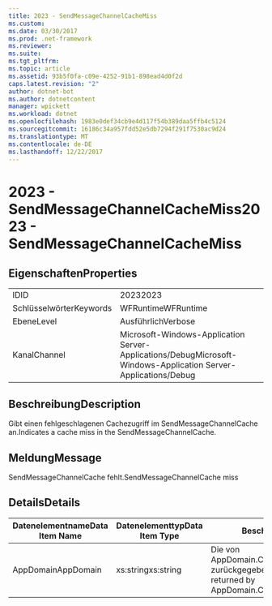 ```yaml
---
title: 2023 - SendMessageChannelCacheMiss
ms.custom: 
ms.date: 03/30/2017
ms.prod: .net-framework
ms.reviewer: 
ms.suite: 
ms.tgt_pltfrm: 
ms.topic: article
ms.assetid: 93b5f0fa-c09e-4252-91b1-898ead4d0f2d
caps.latest.revision: "2"
author: dotnet-bot
ms.author: dotnetcontent
manager: wpickett
ms.workload: dotnet
ms.openlocfilehash: 1983e0def34cb9e4d117f54b389daa5ffb4c5124
ms.sourcegitcommit: 16186c34a957fdd52e5db7294f291f7530ac9d24
ms.translationtype: MT
ms.contentlocale: de-DE
ms.lasthandoff: 12/22/2017
---
```

# <a name="2023---sendmessagechannelcachemiss"></a><span data-ttu-id="243b7-102">2023 - SendMessageChannelCacheMiss</span><span class="sxs-lookup"><span data-stu-id="243b7-102">2023 - SendMessageChannelCacheMiss</span></span>
## <a name="properties"></a><span data-ttu-id="243b7-103">Eigenschaften</span><span class="sxs-lookup"><span data-stu-id="243b7-103">Properties</span></span>  
  
|||  
|-|-|  
|<span data-ttu-id="243b7-104">ID</span><span class="sxs-lookup"><span data-stu-id="243b7-104">ID</span></span>|<span data-ttu-id="243b7-105">2023</span><span class="sxs-lookup"><span data-stu-id="243b7-105">2023</span></span>|  
|<span data-ttu-id="243b7-106">Schlüsselwörter</span><span class="sxs-lookup"><span data-stu-id="243b7-106">Keywords</span></span>|<span data-ttu-id="243b7-107">WFRuntime</span><span class="sxs-lookup"><span data-stu-id="243b7-107">WFRuntime</span></span>|  
|<span data-ttu-id="243b7-108">Ebene</span><span class="sxs-lookup"><span data-stu-id="243b7-108">Level</span></span>|<span data-ttu-id="243b7-109">Ausführlich</span><span class="sxs-lookup"><span data-stu-id="243b7-109">Verbose</span></span>|  
|<span data-ttu-id="243b7-110">Kanal</span><span class="sxs-lookup"><span data-stu-id="243b7-110">Channel</span></span>|<span data-ttu-id="243b7-111">Microsoft-Windows-Application Server-Applications/Debug</span><span class="sxs-lookup"><span data-stu-id="243b7-111">Microsoft-Windows-Application Server-Applications/Debug</span></span>|  
  
## <a name="description"></a><span data-ttu-id="243b7-112">Beschreibung</span><span class="sxs-lookup"><span data-stu-id="243b7-112">Description</span></span>  
 <span data-ttu-id="243b7-113">Gibt einen fehlgeschlagenen Cachezugriff im SendMessageChannelCache an.</span><span class="sxs-lookup"><span data-stu-id="243b7-113">Indicates a cache miss in the SendMessageChannelCache.</span></span>  
  
## <a name="message"></a><span data-ttu-id="243b7-114">Meldung</span><span class="sxs-lookup"><span data-stu-id="243b7-114">Message</span></span>  
 <span data-ttu-id="243b7-115">SendMessageChannelCache fehlt.</span><span class="sxs-lookup"><span data-stu-id="243b7-115">SendMessageChannelCache miss</span></span>  
  
## <a name="details"></a><span data-ttu-id="243b7-116">Details</span><span class="sxs-lookup"><span data-stu-id="243b7-116">Details</span></span>  
  
|<span data-ttu-id="243b7-117">Datenelementname</span><span class="sxs-lookup"><span data-stu-id="243b7-117">Data Item Name</span></span>|<span data-ttu-id="243b7-118">Datenelementtyp</span><span class="sxs-lookup"><span data-stu-id="243b7-118">Data Item Type</span></span>|<span data-ttu-id="243b7-119">Beschreibung</span><span class="sxs-lookup"><span data-stu-id="243b7-119">Description</span></span>|  
|--------------------|--------------------|-----------------|  
|<span data-ttu-id="243b7-120">AppDomain</span><span class="sxs-lookup"><span data-stu-id="243b7-120">AppDomain</span></span>|<span data-ttu-id="243b7-121">xs:string</span><span class="sxs-lookup"><span data-stu-id="243b7-121">xs:string</span></span>|<span data-ttu-id="243b7-122">Die von AppDomain.CurrentDomain.FriendlyName zurückgegebene Zeichenfolge.</span><span class="sxs-lookup"><span data-stu-id="243b7-122">The string returned by AppDomain.CurrentDomain.FriendlyName.</span></span>|
